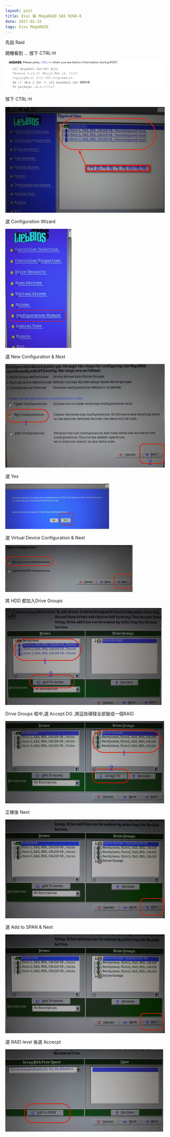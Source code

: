 ```yaml
---
layout: post
title: Esxi 裝 MegaRAID SAS 9260-8
date: 2017-02-15
tags: Esxi MegaRAID
---
```

先設 Raid

開機看到 ... 按下 CTRL-H 

<img src="/images/posts/MegaRAID/p1.png">

按下 CTRL-H 

<img src="/images/posts/MegaRAID/p2.png">

選 Configuration Wizard

<img src="/images/posts/MegaRAID/p3.png">

選 New Configuration & Next

<img src="/images/posts/MegaRAID/p4.png">

選 Yes

<img src="/images/posts/MegaRAID/p5.png">

選  Virtual Device Configuration & Next

<img src="/images/posts/MegaRAID/p6.png">

將 HDD 都加入Drive Groups 

<img src="/images/posts/MegaRAID/p7.png">

Drive Groups 框中,選 Accept DG ,將這些硬碟全部變成一個RAID

<img src="/images/posts/MegaRAID/p8.png">

正確後 Next

<img src="/images/posts/MegaRAID/p9.png">

選 Add to SPAN & Next

<img src="/images/posts/MegaRAID/p10.png">

選 RAID level 後選 Accecpt

<img src="/images/posts/MegaRAID/p11.png">
